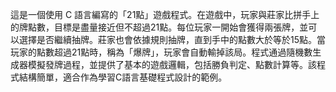 這是一個使用 C 語言編寫的「21點」遊戲程式。在遊戲中，玩家與莊家比拼手上的牌點數，目標是盡量接近但不超過21點。每位玩家一開始會獲得兩張牌，並可以選擇是否繼續抽牌。莊家也會依據規則抽牌，直到手中的點數大於等於15點。當玩家的點數超過21點時，稱為「爆牌」，玩家會自動輸掉該局。程式通過隨機數生成器模擬發牌過程，並提供了基本的遊戲邏輯，包括勝負判定、點數計算等。該程式結構簡單，適合作為學習C語言基礎程式設計的範例。
